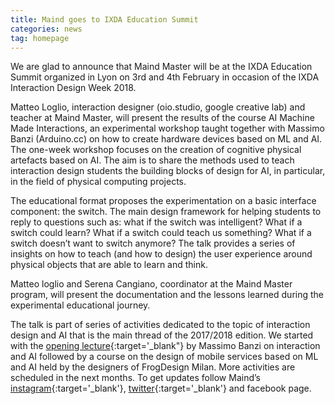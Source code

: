 ```yaml
---
title: Maind goes to IXDA Education Summit
categories: news
tag: homepage
---
```


We are glad to announce that Maind Master will be at the IXDA Education Summit organized in Lyon on 3rd and 4th February in occasion of the IXDA Interaction Design Week 2018.


Matteo Loglio, interaction designer (oio.studio, google creative lab) and teacher at Maind Master, will present the results of the course AI Machine Made Interactions, an experimental workshop taught together with Massimo Banzi (Arduino.cc) on how to create hardware devices based on ML and AI. The one-week workshop focuses on the creation of cognitive physical artefacts based on AI. The aim is to share the methods used to teach interaction design students the building blocks of design for AI, in particular, in the field of physical computing projects. 


The educational format proposes the experimentation on a basic interface component: the switch. The main design framework for helping students to reply to questions such as: what if the switch was intelligent? What if a switch could learn? What if a switch could teach us something? What if a switch doesn’t want to switch anymore? The talk provides a series of insights on how to teach (and how to design) the user experience around physical objects that are able to learn and think.


Matteo loglio and Serena Cangiano, coordinator at the Maind Master program, will present the documentation and the lessons learned during the experimental educational journey.


The talk is part of series of activities dedicated to the topic of interaction design and AI that is the main thread of the 2017/2018 edition. We started with the [opening lecture](https://www.maind.supsi.ch/openlectures/2017/2017-09-19-openlecture_ixd_for_ai.html){:target='_blank"} by Massimo Banzi on interaction and AI followed by a course on the design of mobile services based on ML and AI held by the designers of FrogDesign Milan. More activities are scheduled in the next months. To get updates follow Maind’s [instagram](https://www.instagram.com/maindmastersupsi/){:target='_blank'}, [twitter](https://twitter.com/maindmaster){:target='_blank'} and facebook page.